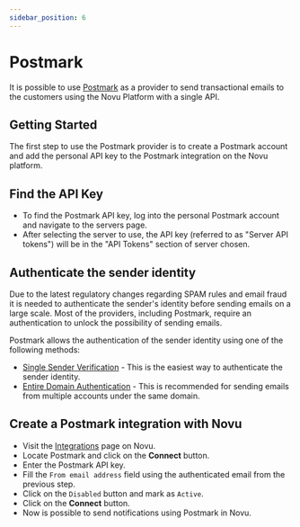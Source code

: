 ```yaml
---
sidebar_position: 6
---
```


# Postmark

It is possible to use [Postmark](https://postmarkapp.com/) as a provider to send transactional emails to the customers using the Novu Platform with a single API.

## Getting Started

The first step to use the Postmark provider is to create a Postmark account and add the personal API key to the Postmark integration on the Novu platform.

## Find the API Key

- To find the Postmark API key, log into the personal Postmark account and navigate to the servers page.
- After selecting the server to use, the API key (referred to as "Server API tokens") will be in the "API Tokens" section of server chosen.

## Authenticate the sender identity

Due to the latest regulatory changes regarding SPAM rules and email fraud it is needed to authenticate the sender's identity before sending emails on a large scale.
Most of the providers, including Postmark, require an authentication to unlock the possibility of sending emails.

Postmark allows the authentication of the sender identity using one of the following methods:

- [Single Sender Verification](https://account.postmarkapp.com/signatures/new) - This is the easiest way to authenticate the sender identity.
- [Entire Domain Authentication](https://postmarkapp.com/support/article/1046-how-do-i-verify-a-domain#:~:text=be%20verified%20automatically.-,Navigate%20to%20Sender%20Signatures.,to%20your%20DNS%2C%20choose%20Verify.) - This is recommended for sending emails from multiple accounts under the same domain.

## Create a Postmark integration with Novu

- Visit the [Integrations](https://web.novu.co/integrations) page on Novu.
- Locate Postmark and click on the **Connect** button.
- Enter the Postmark API key.
- Fill the `From email address` field using the authenticated email from the previous step.
- Click on the `Disabled` button and mark as `Active`.
- Click on the **Connect** button.
- Now is possible to send notifications using Postmark in Novu.
